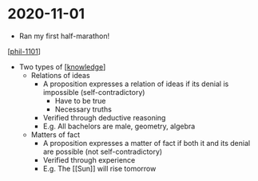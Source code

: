 # 2020-11-01

- Ran my first half-marathon!

[[phil-1101]]

- Two types of [[knowledge]]
  - Relations of ideas
    - A proposition expresses a relation of ideas if its denial is impossible (self-contradictory)
      - Have to be true
      - Necessary truths
    - Verified through deductive reasoning
    - E.g. All bachelors are male, geometry, algebra
  - Matters of fact
    - A proposition expresses a matter of fact if both it and its denial are possible (not self-contradictory)
    - Verified through experience
    - E.g. The [[Sun]] will rise tomorrow

[//begin]: # "Autogenerated link references for markdown compatibility"
[phil-1101]: phil-1101 "PHIL 1101 - Intro to Philosophy: Knowledge and Reality"
[knowledge]: knowledge "Knowledge"
[//end]: # "Autogenerated link references"